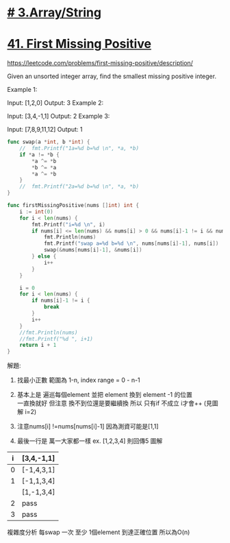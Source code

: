 # [# 3.Array/String](/arraystring.md)

# [ 41. First Missing Positive ](/questions/FindMissingPositive.md)

https://leetcode.com/problems/first-missing-positive/description/

Given an unsorted integer array, find the smallest missing positive integer.

Example 1:

Input: [1,2,0]
Output: 3
Example 2:

Input: [3,4,-1,1]
Output: 2
Example 3:

Input: [7,8,9,11,12]
Output: 1

```go
func swap(a *int, b *int) {
    //  fmt.Printf("1a=%d b=%d \n", *a, *b)
    if *a != *b {
        *a ^= *b
        *b ^= *a
        *a ^= *b
    }
    //  fmt.Printf("2a=%d b=%d \n", *a, *b)
}

func firstMissingPositive(nums []int) int {
    i := int(0)
    for i < len(nums) {
        fmt.Printf("i=%d \n", i)
        if nums[i] <= len(nums) && nums[i] > 0 && nums[i]-1 != i && nums[i] !=nums[nums[i]-1] {
            fmt.Println(nums)
            fmt.Printf("swap a=%d b=%d \n", nums[nums[i]-1], nums[i])
            swap(&nums[nums[i]-1], &nums[i])
        } else {
            i++
        }
    }

    i = 0
    for i < len(nums) {
        if nums[i]-1 != i {
            break
        }
        i++
    }
    //fmt.Println(nums)
    //fmt.Printf("%d ", i+1)
    return i + 1
}
```
解題:

1. 找最小正數  範圍為 1-n, index range = 0 - n-1

2. 基本上是  遍巡每個element   並把  element 換到 element -1 的位置  
一直換就好   但注意  換不到位還是要繼續換  所以 只有if 不成立 i才會++ (見圖解 i=2)

3. 注意nums[i] !=nums[nums[i]-1] 
因為測資可能是[1,1]

4. 最後一行是  萬一大家都一樣  ex. [1,2,3,4] 則回傳5 
圖解 

|i | [3,4,-1,1]
|---|---
|0 | [-1,4,3,1]
|1 | [-1,1,3,4]
|  | [1,-1,3,4]
|2 | pass
|3 | pass


複雜度分析   每swap 一次  至少 1個element   到達正確位置   所以為O(n)
